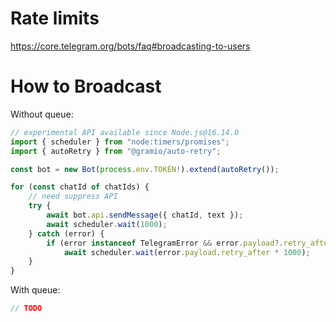 # Rate limits

https://core.telegram.org/bots/faq#broadcasting-to-users

# How to Broadcast

Without queue:

```ts
// experimental API available since Node.js@16.14.0
import { scheduler } from "node:timers/promises";
import { autoRetry } from "@gramio/auto-retry";

const bot = new Bot(process.env.TOKEN!).extend(autoRetry());

for (const chatId of chatIds) {
    // need suppress API
    try {
        await bot.api.sendMessage({ chatId, text });
        await scheduler.wait(1000);
    } catch (error) {
        if (error instanceof TelegramError && error.payload?.retry_after)
            await scheduler.wait(error.payload.retry_after * 1000);
    }
}
```

With queue:

```ts
// TODO
```
